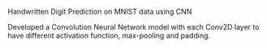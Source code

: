 Handwritten Digit Prediction on MNIST data using CNN

Developed a Convolution Neural Network model with each Conv2D layer to have different activation function, max-pooling and padding.
